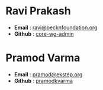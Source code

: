 # Ravi Prakash  
* __Email__ : ravi@becknfoundation.org
* __Github__ : [core-wg-admin](https://github.com/core-wg-admin)

# Pramod Varma 
* __Email__ : pramod@ekstep.org
* __Github__ : [pramodkvarma](https://github.com/pramodkvarma)
